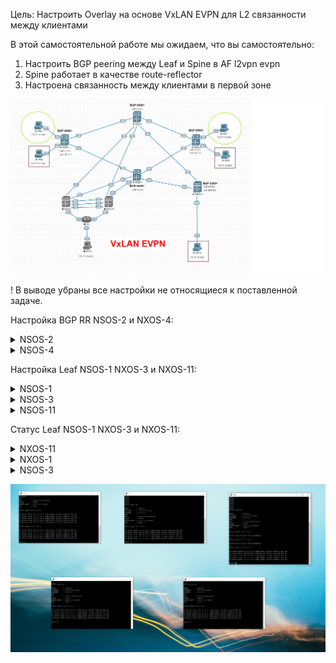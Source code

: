 Цель:
Настроить Overlay на основе VxLAN EVPN для L2 связанности между клиентами

В этой  самостоятельной работе мы ожидаем, что вы самостоятельно:

1. Настроить BGP peering между Leaf и Spine в AF l2vpn evpn
2. Spine работает в качестве route-reflector
3. Настроена связанность между клиентами в первой зоне

![](img/L2VPN.png)


! В выводе убраны все настройки не относящиеся к поставленной задаче.


Настройка BGP RR NSOS-2 и NXOS-4:

<details>
<summary>NSOS-2</summary>
<pre><code>
NX-2# show run

nv overlay evpn
feature ospf
feature bgp
feature interface-vlan
feature vn-segment-vlan-based
feature nv overlay

interface Ethernet1/1
  no switchport
  medium p2p
  ip unnumbered loopback0
  ip ospf network point-to-point
  no ip ospf passive-interface
  ip router ospf UNDER area 0.0.0.0
  no shutdown

interface Ethernet1/2
  no switchport
  medium p2p
  ip unnumbered loopback0
  ip ospf network point-to-point
  no ip ospf passive-interface
  ip router ospf UNDER area 0.0.0.0
  no shutdown

interface Ethernet1/3
  no switchport
  medium p2p
  ip unnumbered loopback0
  ip ospf network point-to-point
  no ip ospf passive-interface
  ip router ospf UNDER area 0.0.0.0
  no shutdown

interface loopback0
  ip address 2.2.2.2/32
  ip router ospf UNDER area 0.0.0.0
cli alias name wr copy running-config startup-config
line console
line vty
boot nxos bootflash:/nxos.9.2.2.bin
router ospf UNDER
  router-id 2.2.2.2
router bgp 65001
  template peer LEAF
    remote-as 65001
    update-source loopback0
    address-family l2vpn evpn
      send-community
      send-community extended
      route-reflector-client
  neighbor 1.1.1.1
    inherit peer LEAF
  neighbor 3.3.3.3
    inherit peer LEAF
  neighbor 5.5.5.5
    inherit peer LEAF

</code></pre>
</details>

<details>
<summary>NSOS-4</summary>
<pre><code>
NX-4# show run

nv overlay evpn
feature ospf
feature bgp
feature interface-vlan
feature vn-segment-vlan-based
feature nv overlay

interface Ethernet1/1
  no switchport
  medium p2p
  ip unnumbered loopback0
  ip ospf network point-to-point
  no ip ospf passive-interface
  ip router ospf UNDER area 0.0.0.0
  no shutdown

interface Ethernet1/2
  no switchport
  medium p2p
  ip unnumbered loopback0
  ip ospf network point-to-point
  no ip ospf passive-interface
  ip router ospf UNDER area 0.0.0.0
  no shutdown

interface Ethernet1/3
  no switchport
  medium p2p
  ip unnumbered loopback0
  ip ospf network point-to-point
  no ip ospf passive-interface
  ip router ospf UNDER area 0.0.0.0
  no shutdown

interface loopback0
  ip address 4.4.4.4/32
  ip router ospf UNDER area 0.0.0.0
cli alias name wr copy running-config startup-config
line console
line vty
boot nxos bootflash:/nxos.9.2.2.bin
router ospf UNDER
  router-id 4.4.4.4
router bgp 65001
  template peer LEAF
    remote-as 65001
    update-source loopback0
    address-family l2vpn evpn
      send-community
      send-community extended
      route-reflector-client
  neighbor 1.1.1.1
    inherit peer LEAF
  neighbor 3.3.3.3
    inherit peer LEAF
  neighbor 5.5.5.5
    inherit peer LEAF

</code></pre>
</details>

Настройка Leaf NSOS-1 NXOS-3 и NXOS-11:

<details>
<summary>NSOS-1</summary>
<pre><code>
NX-1# show run

nv overlay evpn
feature ospf
feature bgp
feature interface-vlan
feature vn-segment-vlan-based
feature nv overlay

vlan 1,11-12
vlan 11
  vn-segment 11000
vlan 12
  vn-segment 12000

interface nve1
  no shutdown
  host-reachability protocol bgp
  source-interface loopback1
  member vni 11000
    ingress-replication protocol bgp
  member vni 12000
    ingress-replication protocol bgp

interface Ethernet1/1
  no switchport
  medium p2p
  ip unnumbered loopback0
  ip ospf network point-to-point
  no ip ospf passive-interface
  ip router ospf UNDER area 0.0.0.0
  no shutdown

interface Ethernet1/2
  no switchport
  medium p2p
  ip unnumbered loopback0
  ip ospf network point-to-point
  no ip ospf passive-interface
  ip router ospf UNDER area 0.0.0.0
  no shutdown

interface Ethernet1/3
  switchport access vlan 11

interface Ethernet1/4
  switchport access vlan 12

interface loopback0
  ip address 1.1.1.1/32
  ip router ospf UNDER area 0.0.0.0

interface loopback1
  ip address 10.1.1.1/32
  ip router ospf UNDER area 0.0.0.0
cli alias name wr copy running-config startup-config
line console
line vty
no feature signature-verification
router ospf UNDER
  router-id 1.1.1.1
router bgp 65001
  template peer SPINE
    remote-as 65001
    update-source loopback0
    address-family l2vpn evpn
      send-community
      send-community extended
  neighbor 2.2.2.2
    inherit peer SPINE
  neighbor 4.4.4.4
    inherit peer SPINE

</code></pre>
</details>

<details>
<summary>NSOS-3</summary>
<pre><code>
NX-3# show run

nv overlay evpn
feature ospf
feature bgp
feature interface-vlan
feature vn-segment-vlan-based
feature nv overlay

interface nve1
  no shutdown
  host-reachability protocol bgp
  source-interface loopback1
  member vni 11000
    ingress-replication protocol bgp
  member vni 12000
    ingress-replication protocol bgp

interface Ethernet1/1
  no switchport
  medium p2p
  ip unnumbered loopback0
  ip ospf network point-to-point
  no ip ospf passive-interface
  ip router ospf UNDER area 0.0.0.0
  no shutdown

interface Ethernet1/2
  no switchport
  medium p2p
  ip unnumbered loopback0
  ip ospf network point-to-point
  no ip ospf passive-interface
  ip router ospf UNDER area 0.0.0.0
  no shutdown

interface Ethernet1/3
  switchport access vlan 11

interface Ethernet1/4
  switchport access vlan 12

interface loopback0
  ip address 3.3.3.3/32
  ip router ospf UNDER area 0.0.0.0

interface loopback1
  ip address 30.3.3.3/32
  ip router ospf UNDER area 0.0.0.0
cli alias name wr copy running-config startup-config
line console
line vty
no feature signature-verification
router ospf UNDER
  router-id 3.3.3.3
router bgp 65001
  template peer SPINE
    remote-as 65001
    update-source loopback0
    address-family l2vpn evpn
      send-community
      send-community extended
  neighbor 2.2.2.2
    inherit peer SPINE
  neighbor 4.4.4.4
    inherit peer SPINE

</code></pre>
</details>

<details>
<summary>NSOS-11</summary>
<pre><code>
NX-11# show run

nv overlay evpn
feature ospf
feature bgp
feature interface-vlan
feature vn-segment-vlan-based
feature nv overlay

vlan 1,12
vlan 12
  vn-segment 12000

interface nve1
  no shutdown
  host-reachability protocol bgp
  source-interface loopback1
  member vni 12000
    ingress-replication protocol bgp

interface Ethernet1/1
  switchport access vlan 12

interface Ethernet1/2
  no switchport
  medium p2p
  ip unnumbered loopback0
  ip ospf network point-to-point
  no ip ospf passive-interface
  ip router ospf UNDER area 0.0.0.0
  no shutdown

interface Ethernet1/3
  no switchport
  medium p2p
  ip unnumbered loopback0
  ip ospf network point-to-point
  no ip ospf passive-interface
  ip router ospf UNDER area 0.0.0.0
  no shutdown

interface loopback0
  ip address 5.5.5.5/32
  ip router ospf UNDER area 0.0.0.0

interface loopback1
  ip address 50.5.5.5/32
  ip router ospf UNDER area 0.0.0.0
cli alias name wr copy running-config startup-config
line console
line vty
no feature signature-verification
router ospf UNDER
  router-id 5.5.5.5
router bgp 65001
  template peer SPINE
    remote-as 65001
    update-source loopback0
    address-family l2vpn evpn
      send-community
      send-community extended
  neighbor 2.2.2.2
    inherit peer SPINE
  neighbor 4.4.4.4
    inherit peer SPINE

</code></pre>
</details>

Статус Leaf NSOS-1 NXOS-3 и NXOS-11:


<details>
<summary>NXOS-11</summary>
<pre><code>
NX-11# show nve internal platform interface nve 1 detail
Printing Interface ifindex 0x49000001 detail
|======|=========================|===============|===============|=====|=====|
|Intf  |State                    |PriIP          |SecIP          |Vnis |Peers|
|======|=========================|===============|===============|=====|=====|
|nve1  |UP                       |50.5.5.5       |0.0.0.0        |1    |2    |
|======|=========================|===============|===============|=====|=====|

SW_BD/VNIs of interface nve1:
================================================
|======|======|=========================|======|====|======|========
|Sw BD |Vni   |State                    |Intf  |Type|Vrf-ID|Notified
|======|======|=========================|======|====|======|========
|12    |12000 |UP                       |nve1  |CP  |0     |Yes
|======|======|=========================|======|====|======|========

Peers of interface nve1:
============================================

Peer_ip: 10.1.1.1
  Peer-ID   : 1
  State     : UP
  Learning  : Disabled
  TunnelID  : 0x0
  Mode      : Symmetric
  MAC       : 0000.0000.0000
  Table-ID  : 0x1
  Encap     : 0x0


Peer_ip: 30.3.3.3
  Peer-ID   : 2
  State     : UP
  Learning  : Disabled
  TunnelID  : 0x0
  Mode      : Symmetric
  MAC       : 0000.0000.0000
  Table-ID  : 0x1
  Encap     : 0x0

  NX-11# show bgp l2vpn evpn summary

  Neighbor        V    AS MsgRcvd MsgSent   TblVer  InQ OutQ Up/Down  State/PfxRcd
  2.2.2.2         4 65001      88      97       29    0    0 01:14:19 2
  4.4.4.4         4 65001      87      96       29    0    0 01:13:16 2

  NX-11# show bgp l2vpn evpn

  .Network            Next Hop            Metric     LocPrf     Weight Path
  .Route Distinguisher: 1.1.1.1:32779
  *>i[2]:[0]:[0]:[48]:[0050.7966.6806]:[0]:[0.0.0.0]/216
                        10.1.1.1                          100          0 i
  * i                   10.1.1.1                          100          0 i
  * i[3]:[0]:[32]:[10.1.1.1]/88
                        10.1.1.1                          100          0 i
  *>i                   10.1.1.1                          100          0 i

  Route Distinguisher: 3.3.3.3:32779
  *>i[2]:[0]:[0]:[48]:[0050.7966.6808]:[0]:[0.0.0.0]/216
                        30.3.3.3                          100          0 i
  * i                   30.3.3.3                          100          0 i
  * i[3]:[0]:[32]:[30.3.3.3]/88
                        30.3.3.3                          100          0 i
  *>i                   30.3.3.3                          100          0 i

  Route Distinguisher: 5.5.5.5:32779    (L2VNI 12000)
  *>i[2]:[0]:[0]:[48]:[0050.7966.6806]:[0]:[0.0.0.0]/216
                        10.1.1.1                          100          0 i
  *>i[2]:[0]:[0]:[48]:[0050.7966.6808]:[0]:[0.0.0.0]/216
                        30.3.3.3                          100          0 i
  *>l[2]:[0]:[0]:[48]:[0050.7966.680d]:[0]:[0.0.0.0]/216
                        50.5.5.5                          100      32768 i
  *>i[3]:[0]:[32]:[10.1.1.1]/88
                        10.1.1.1                          100          0 i
  *>i[3]:[0]:[32]:[30.3.3.3]/88
                        30.3.3.3                          100          0 i
  *>l[3]:[0]:[32]:[50.5.5.5]/88
                        50.5.5.5                          100      32768 i

</code></pre>
</details>

<details>
<summary>NXOS-1</summary>
<pre><code>

NX-1# show nve internal platform interface nve 1 detail
Printing Interface ifindex 0x49000001 detail
|======|=========================|===============|===============|=====|=====|
|Intf  |State                    |PriIP          |SecIP          |Vnis |Peers|
|======|=========================|===============|===============|=====|=====|
|nve1  |UP                       |10.1.1.1       |0.0.0.0        |2    |2    |
|======|=========================|===============|===============|=====|=====|

SW_BD/VNIs of interface nve1:
================================================
|======|======|=========================|======|====|======|========
|Sw BD |Vni   |State                    |Intf  |Type|Vrf-ID|Notified
|======|======|=========================|======|====|======|========
|11    |11000 |UP                       |nve1  |CP  |0     |Yes
|12    |12000 |UP                       |nve1  |CP  |0     |Yes
|======|======|=========================|======|====|======|========

Peers of interface nve1:
============================================

Peer_ip: 30.3.3.3
  Peer-ID   : 1
  State     : UP
  Learning  : Disabled
  TunnelID  : 0x0
  Mode      : Symmetric
  MAC       : 0000.0000.0000
  Table-ID  : 0x1
  Encap     : 0x0


Peer_ip: 50.5.5.5
  Peer-ID   : 2
  State     : UP
  Learning  : Disabled
  TunnelID  : 0x0
  Mode      : Symmetric
  MAC       : 0000.0000.0000
  Table-ID  : 0x1
  Encap     : 0x0

</code></pre>
</details>


<details>
<summary>NSOS-3</summary>
<pre><code>
NX-3# show nve internal platform interface nve 1 detail
Printing Interface ifindex 0x49000001 detail
|======|=========================|===============|===============|=====|=====|
|Intf  |State                    |PriIP          |SecIP          |Vnis |Peers|
|======|=========================|===============|===============|=====|=====|
|nve1  |UP                       |30.3.3.3       |0.0.0.0        |2    |2    |
|======|=========================|===============|===============|=====|=====|

SW_BD/VNIs of interface nve1:
================================================
|======|======|=========================|======|====|======|========
|Sw BD |Vni   |State                    |Intf  |Type|Vrf-ID|Notified
|======|======|=========================|======|====|======|========
|11    |11000 |UP                       |nve1  |CP  |0     |Yes
|12    |12000 |UP                       |nve1  |CP  |0     |Yes
|======|======|=========================|======|====|======|========

Peers of interface nve1:
============================================

Peer_ip: 10.1.1.1
  Peer-ID   : 1
  State     : UP
  Learning  : Disabled
  TunnelID  : 0x0
  Mode      : Symmetric
  MAC       : 0000.0000.0000
  Table-ID  : 0x1
  Encap     : 0x0


Peer_ip: 50.5.5.5
  Peer-ID   : 2
  State     : UP
  Learning  : Disabled
  TunnelID  : 0x0
  Mode      : Symmetric
  MAC       : 0000.0000.0000
  Table-ID  : 0x1
  Encap     : 0x0


</code></pre>
</details>

![](img/ping.png)
